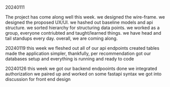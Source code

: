 20240111

The project has come along well this week.
we designed the wire-frame.
we designed the proposed UX/UI.
we hashed out baseline models and api structure.
we sorted hierarchy for structuring data points.
we worked as a group, everyone contriubted and taught/learned things.
we have head and tail standups every day.
overall, we are coming along.




20240119
this week we fleshed out all of our api endpoints
created tables
made the application simpler, thankfully, per recommendation
got our databases setup and everything is running and ready to code



20240126
this week we got our backend endpooints done
we integrated authorization
we paired up and worked on some fastapi syntax
we got into discussion for front end design

